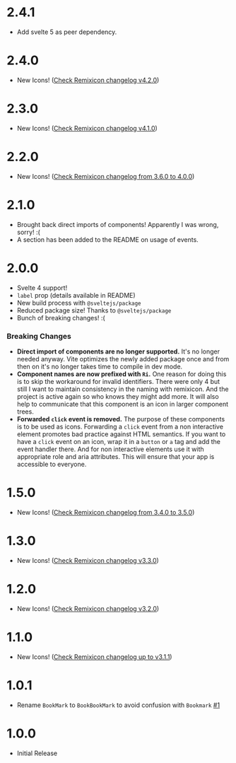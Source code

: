 # 2.4.1

- Add svelte 5 as peer dependency.

# 2.4.0

- New Icons! ([Check Remixicon changelog v4.2.0](https://github.com/Remix-Design/RemixIcon/releases/tag/v4.2.0))

# 2.3.0

- New Icons! ([Check Remixicon changelog v4.1.0](https://github.com/Remix-Design/RemixIcon/releases/tag/v4.1.0))

# 2.2.0

- New Icons! ([Check Remixicon changelog from 3.6.0 to 4.0.0](https://github.com/Remix-Design/RemixIcon/releases))

# 2.1.0

- Brought back direct imports of components! Apparently I was wrong, sorry! :(
- A section has been added to the README on usage of events.

# 2.0.0

- Svelte 4 support!
- `label` prop (details available in README)
- New build process with `@sveltejs/package`
- Reduced package size! Thanks to `@sveltejs/package`
- Bunch of breaking changes! :(

### Breaking Changes

- **Direct import of components are no longer supported.** It's no longer needed anyway. Vite optimizes the newly added package once and from then on it's no longer takes time to compile in dev mode.
- **Component names are now prefixed with `Ri`.** One reason for doing this is to skip the workaround for invalid identifiers. There were only 4 but still I want to maintain consistency in the naming with remixicon. And the project is active again so who knows they might add more. It will also help to communicate that this component is an icon in larger component trees.
- **Forwarded `click` event is removed.** The purpose of these components is to be used as icons. Forwarding a `click` event from a non interactive element promotes bad practice against HTML semantics. If you want to have a `click` event on an icon, wrap it in a `button` or `a` tag and add the event handler there. And for non interactive elements use it with appropriate role and aria attributes. This will ensure that your app is accessible to everyone.

# 1.5.0

- New Icons! ([Check Remixicon changelog from 3.4.0 to 3.5.0](https://github.com/Remix-Design/RemixIcon/releases))

# 1.3.0

- New Icons! ([Check Remixicon changelog v3.3.0](https://github.com/Remix-Design/RemixIcon/releases/tag/v3.3.0))

# 1.2.0

- New Icons! ([Check Remixicon changelog v3.2.0](https://github.com/Remix-Design/RemixIcon/releases/tag/v3.2.0))

# 1.1.0

- New Icons! ([Check Remixicon changelog up to v3.1.1](https://github.com/Remix-Design/RemixIcon/releases))

# 1.0.1

- Rename `BookMark` to `BookBookMark` to avoid confusion with `Bookmark` [#1](https://github.com/aantusahaa/svelte-remixicon/pull/1)

# 1.0.0

- Initial Release

